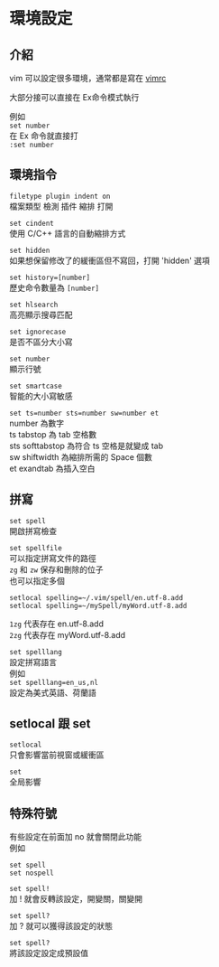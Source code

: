 # 環境設定

## 介紹

vim 可以設定很多環境，通常都是寫在 [vimrc](shen-me-shi-vimrc/)

大部分接可以直接在 Ex命令模式執行

例如  
`set number`  
在 Ex 命令就直接打  
`:set number`

## 環境指令

`filetype plugin indent on`  
檔案類型 檢測 插件 縮排 打開

`set cindent`  
使用 C/C++ 語言的自動縮排方式

`set hidden`  
如果想保留修改了的緩衝區但不寫回，打開 'hidden' 選項

`set history=[number]`  
歷史命令數量為 `[number]`

`set hlsearch`  
高亮顯示搜尋匹配

`set ignorecase`  
是否不區分大小寫

`set number`  
顯示行號

`set smartcase`  
智能的大小寫敏感

`set ts=number sts=number sw=number et`  
number 為數字  
ts tabstop 為 tab 空格數  
sts softtabstop 為符合 ts 空格是就變成 tab  
sw shiftwidth 為縮排所需的 Space 個數  
et exandtab 為插入空白

## 拼寫

`set spell`  
開啟拼寫檢查

`set spellfile`  
可以指定拼寫文件的路徑  
`zg` 和 `zw` 保存和刪除的位子  
也可以指定多個

```text
setlocal spelling=~/.vim/spell/en.utf-8.add
setlocal spelling=~/mySpell/myWord.utf-8.add
```

`1zg` 代表存在 en.utf-8.add  
`2zg` 代表存在 myWord.utf-8.add

`set spelllang`  
設定拼寫語言  
例如  
`set spelllang=en_us,nl`  
設定為美式英語、荷蘭語

## setlocal 跟 set

`setlocal`  
只會影響當前視窗或緩衝區

`set`  
全局影響

## 特殊符號

有些設定在前面加 no 就會關閉此功能  
例如

```text
set spell
set nospell
```

`set spell!`  
加 ! 就會反轉該設定，開變關，關變開

`set spell?`  
加 ? 就可以獲得該設定的狀態

`set spell?`  
將該設定設定成預設值

